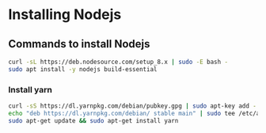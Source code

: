 # Installing Nodejs

## Commands to install Nodejs

```sh
curl -sL https://deb.nodesource.com/setup_8.x | sudo -E bash -
sudo apt install -y nodejs build-essential
```

### Install yarn

```sh
curl -sS https://dl.yarnpkg.com/debian/pubkey.gpg | sudo apt-key add -
echo "deb https://dl.yarnpkg.com/debian/ stable main" | sudo tee /etc/apt/sources.list.d/yarn.list
sudo apt-get update && sudo apt-get install yarn
```
